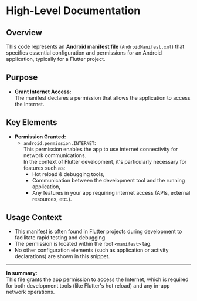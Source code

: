 # High-Level Documentation

## Overview
This code represents an **Android manifest file** (`AndroidManifest.xml`) that specifies essential configuration and permissions for an Android application, typically for a Flutter project.

## Purpose

- **Grant Internet Access:**  
  The manifest declares a permission that allows the application to access the Internet.

## Key Elements

- **Permission Granted:**
    - `android.permission.INTERNET`:  
      This permission enables the app to use internet connectivity for network communications.  
      In the context of Flutter development, it's particularly necessary for features such as:
        - Hot reload & debugging tools,
        - Communication between the development tool and the running application,
        - Any features in your app requiring internet access (APIs, external resources, etc.).

## Usage Context

- This manifest is often found in Flutter projects during development to facilitate rapid testing and debugging.
- The permission is located within the root `<manifest>` tag.
- No other configuration elements (such as application or activity declarations) are shown in this snippet.

---

**In summary:**  
This file grants the app permission to access the Internet, which is required for both development tools (like Flutter's hot reload) and any in-app network operations.
